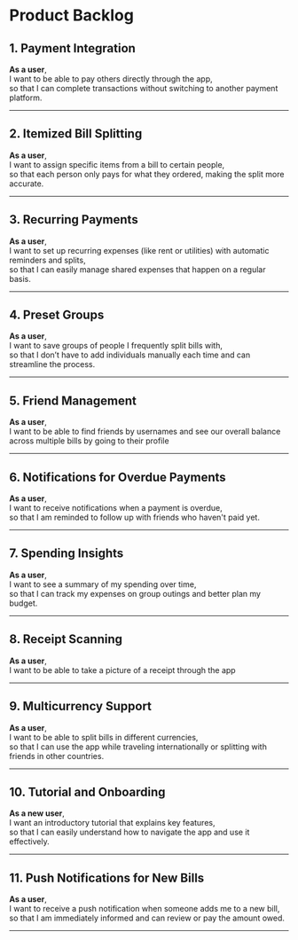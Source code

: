 # Product Backlog

## 1. Payment Integration
**As a user**,  
I want to be able to pay others directly through the app,  
so that I can complete transactions without switching to another payment platform.

---

## 2. Itemized Bill Splitting
**As a user**,  
I want to assign specific items from a bill to certain people,  
so that each person only pays for what they ordered, making the split more accurate.

---

## 3. Recurring Payments
**As a user**,  
I want to set up recurring expenses (like rent or utilities) with automatic reminders and splits,  
so that I can easily manage shared expenses that happen on a regular basis.

---

## 4. Preset Groups
**As a user**,  
I want to save groups of people I frequently split bills with,  
so that I don’t have to add individuals manually each time and can streamline the process.

---

## 5. Friend Management
**As a user**,  
I want to be able to find friends by usernames and see our overall balance across multiple bills by going to their profile

---

## 6. Notifications for Overdue Payments
**As a user**,  
I want to receive notifications when a payment is overdue,  
so that I am reminded to follow up with friends who haven't paid yet.

---


## 7. Spending Insights
**As a user**,  
I want to see a summary of my spending over time,  
so that I can track my expenses on group outings and better plan my budget.

---

## 8. Receipt Scanning
**As a user**,  
I want to be able to take a picture of a receipt through the app

---

## 9. Multicurrency Support
**As a user**,  
I want to be able to split bills in different currencies,  
so that I can use the app while traveling internationally or splitting with friends in other countries.

---


## 10. Tutorial and Onboarding
**As a new user**,  
I want an introductory tutorial that explains key features,  
so that I can easily understand how to navigate the app and use it effectively.

---

## 11. Push Notifications for New Bills
**As a user**,  
I want to receive a push notification when someone adds me to a new bill,  
so that I am immediately informed and can review or pay the amount owed.

---
